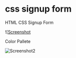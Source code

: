 # css signup form
 HTML CSS Signup Form

![[Screenshot](https://i.imgur.com/Fio4Lhw.png)

Color Pallete

![Screenshot2](https://i.imgur.com/J8dI0xh.png)